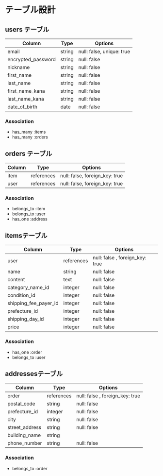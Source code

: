 # テーブル設計

## users テーブル

| Column                | Type   | Options                   |
| ------------------    | ------ | ------------------------- |
| email                 | string | null: false, unique: true |
| encrypted_password    | string | null: false               |
| nickname              | string | null: false               |
| first_name            | string | null: false               |
| last_name             | string | null: false               |
| first_name_kana       | string | null: false               |
| last_name_kana        | string | null: false               |
| date_of_birth         | date   | null: false               |

### Association

- has_many :items
- has_many :orders


## orders テーブル

| Column | Type       | Options                        |
| ------ | ---------- | ------------------------------ |
| item   | references | null: false, foreign_key: true |
| user   | references | null: false, foreign_key: true |

### Association

- belongs_to :item
- belongs_to :user
- has_one :address


##  itemsテーブル

| Column                | Type       | Options                         |
| --------------------- | ---------- | ------------------------------- |
| user                  | references | null: false , foreign_key: true |
| name                  | string     | null: false                     |
| content               | text       | null: false                     |
| category_name_id      | integer    | null: false                     |
| condition_id          | integer    | null: false                     |
| shipping_fee_payer_id | integer    | null: false                     |
| prefecture_id         | integer    | null: false                     |
| shipping_day_id       | integer    | null: false                     |
| price                 | integer    | null: false                     |

### Association

- has_one :order
- belongs_to :user

##  addressesテーブル

| Column         | Type       | Options                         |
| -------------- | ---------- | ------------------------------- |
| order          | references | null: false , foreign_key: true |
| postal_code    | string     | null: false                     |
| prefecture_id  | integer    | null: false                     |
| city           | string     | null: false                     |
| street_address | string     | null: false                     |
| building_name  | string     |                                 |
| phone_number   | string     | null: false                     |

### Association

- belongs_to :order




